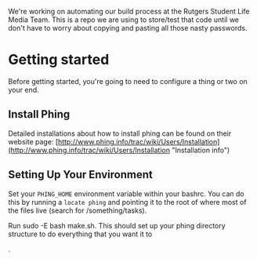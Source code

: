 We're working on automating our build process at the Rutgers Student Life Media Team. This is a repo we are using to store/test that code until we don't have to worry about copying and pasting all those nasty passwords.

Getting started
===============

Before getting started, you're going to need to configure a thing or two on your end.

Install Phing
-------------

Detailed installations about how to install phing can be found on their website page: [http://www.phing.info/trac/wiki/Users/Installation](http://www.phing.info/trac/wiki/Users/Installation "Installation info")

Setting Up Your Environment
---------------------------
Set your `PHING_HOME` environment variable within your bashrc.  You can do this by running a `locate phing` and pointing it to the root of where most of the files live (search for /something/tasks).

Run sudo -E bash make.sh.  This should set up your phing directory structure to do everything that you want it to


.
